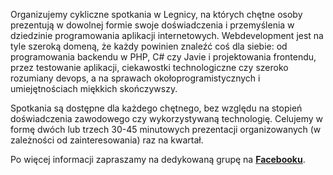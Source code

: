 Organizujemy cykliczne spotkania w Legnicy, na których chętne osoby prezentują w dowolnej formie swoje doświadczenia i przemyślenia w dziedzinie programowania aplikacji internetowych. Webdevelopment jest na tyle szeroką domeną, że każdy powinien znaleźć coś dla siebie: od programowania backendu w PHP, C# czy Javie i projektowania frontendu, przez testowanie aplikacji, ciekawostki technologiczne czy szeroko rozumiany devops, a na sprawach okołoprogramistycznych i umiejętnościach miękkich skończywszy.

Spotkania są dostępne dla każdego chętnego, bez względu na stopień doświadczenia zawodowego czy wykorzystywaną technologię. Celujemy w formę dwóch lub trzech 30-45 minutowych prezentacji organizowanych (w zależności od zainteresowania) raz na kwartał.

Po więcej informacji zapraszamy na dedykowaną grupę na [**Facebooku**](https://www.facebook.com/groups/webdevlegnica/).
